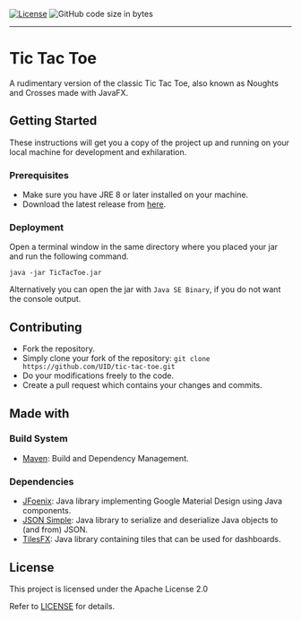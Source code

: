 [![License](https://img.shields.io/badge/License-Apache%202.0-blue.svg)](LICENSE.md)
![GitHub code size in bytes](https://img.shields.io/github/languages/code-size/akshit1729/tictactoe)

---- 
# Tic Tac Toe

A rudimentary version of the classic Tic Tac Toe, also known as Noughts and Crosses made with JavaFX.

## Getting Started

These instructions will get you a copy of the project up and running on your local machine for development and exhilaration.

### Prerequisites

* Make sure you have JRE 8 or later installed on your machine.
* Download the latest release from [here](https://github.com/akshit1729/tictactoe/releases).

### Deployment

Open a terminal window in the same directory where you placed your jar and run the following command.

```
java -jar TicTacToe.jar
```
Alternatively you can open the jar with `Java SE Binary`, if you do not want the console output.

## Contributing

* Fork the repository.
* Simply clone your fork of the repository:
`git clone https://github.com/UID/tic-tac-toe.git`
* Do your modifications freely to the code.
* Create a pull request which contains your changes and commits.

## Made with

### Build System
* [Maven](https://maven.apache.org/): Build and Dependency Management.

### Dependencies
* [JFoenix](https://github.com/jfoenixadmin/JFoenix): Java library implementing Google Material Design using Java components.
* [JSON Simple](https://github.com/fangyidong/json-simple): Java library to serialize and deserialize Java objects to (and from) JSON.
* [TilesFX](https://github.com/HanSolo/tilesfx): Java library containing tiles that can be used for dashboards.

## License
This project is licensed under the Apache License 2.0

Refer to [LICENSE](LICENSE.md) for details.
